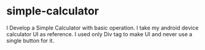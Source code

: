 # simple-calculator
I Develop a Simple Calculator with basic operation. I take my android device calculator UI as reference. I used only Div tag to make UI and never use a single button for it. 
